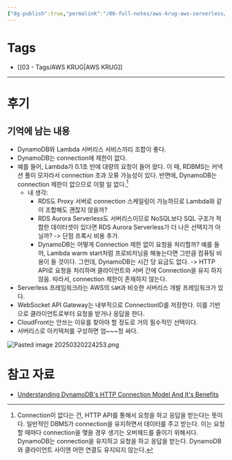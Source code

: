 ```yaml
---
{"dg-publish":true,"permalink":"/06-full-notes/aws-krug-aws-serverless/","noteIcon":""}
---
```


# Tags
- [[03 - Tags/AWS KRUG\|AWS KRUG]]
---
# 후기
## 기억에 남는 내용
- DynamoDB와 Lambda 서버리스 서비스끼리 조합이 좋다.
- DynamoDB는 connection에 제한이 없다. 
- 예를 들어, Lambda가 0.1초 만에 대량의 요청이 들어 왔다. 이 때, RDBMS는 커넥션 풀이 모자라서 connection 초과 오류 가능성이 있다. 반면에, DynamoDB는 connection 제한이 없으므로 이럴 일 없다.[^1]
	- 내 생각: 
		- RDS도 Proxy 서버로 connection 스케일링이 가능하므로 Lambda와 같이 조합해도 괜찮지 않을까?
		- RDS Aurora Serverless도 서버리스이므로 NoSQL보다 SQL 구조가 적합한 데이터셋이 있다면 RDS Aurora Serverless가 더 나은 선택지가 아닐까? -> 단점 프록시 비용 추가. 
		- DynamoDB는 어떻게 Connection 제한 없이 요청을 처리할까? 예를 들어, Lambda warm start처럼 프로비저닝을 해놓는다면 그만큼 컴퓨팅 비용이 들 것이다. 그런데, DynamoDB는 시간 당 요금도 없다. -> HTTP API로 요청을 처리하며  클라이언트와 서버 간에 Connection을 유지 하지 않음. 따라서, connection 제한이 존재하지 않는다.
- Serverless 프레임워크라는 AWS의 `SAM`과 비슷한 서버리스 개발 프레임워크가 있다.
- WebSocket API Gateway는 내부적으로 ConnectionID를 저장한다. 이를 기반으로 클라이언트로부터 요청을 받거나 응답을 한다.
- CloudFront는 안쓰는 이유를 찾아야 할 정도로 거의 필수적인 선택이다.
- 서버리스로 아키텍처를 구성하면 엄\~\~\~청 싸다. 


![Pasted image 20250320224253.png](/img/user/image/Pasted%20image%2020250320224253.png)

# 참고 자료
- [Understanding DynamoDB's HTTP Connection Model And It's Benefits](https://www.linkedin.com/pulse/understanding-dynamodbs-http-connection-model-its-benefits-bitton-wpdle)

[^1]: Connection이 없다는 건, HTTP API를 통해서 요청을 하고 응답을 받는다는 뜻이다. 일반적인 DBMS가 connection을 유지하면서 데이터를 주고 받는다. 이는 요청할 때마다 connection을 맺을 경우 생기는 오버헤드를 줄이기 위해서다. 
	DynamoDB는 connection을 유지하고 요청을 하고 응답을 받는다. DynamoDB와 클라이언트 사이엔 어떤 연결도 유지되지 않는다.
